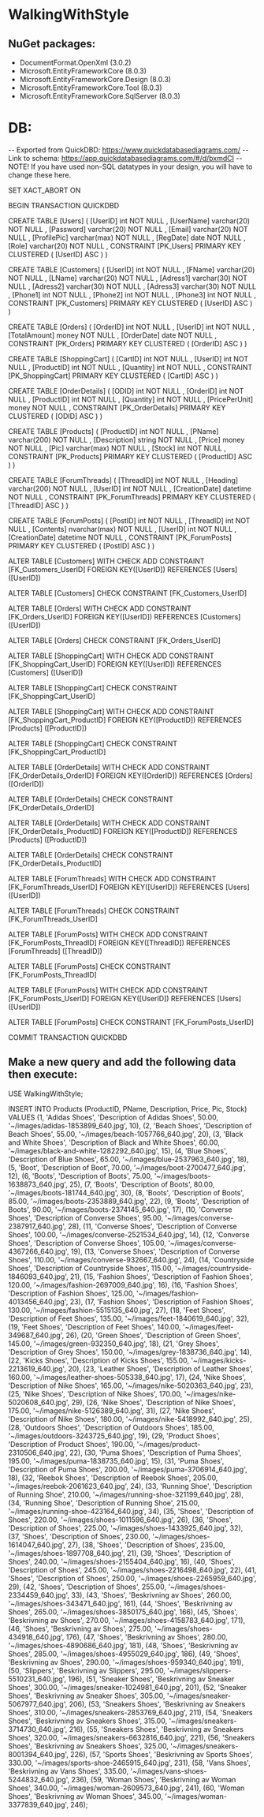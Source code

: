 # WalkingWithStyle

## NuGet packages:
* DocumentFormat.OpenXml (3.0.2)
* Microsoft.EntityFrameworkCore (8.0.3)
* Microsoft.EntityFrameworkCore.Design (8.0.3)
* Microsoft.EntityFrameworkCore.Tool (8.0.3)
* Microsoft.EntityFrameworkCore.SqlServer (8.0.3)

# DB:
-- Exported from QuickDBD: https://www.quickdatabasediagrams.com/
-- Link to schema: https://app.quickdatabasediagrams.com/#/d/bxmdCI
-- NOTE! If you have used non-SQL datatypes in your design, you will have to change these here.


SET XACT_ABORT ON

BEGIN TRANSACTION QUICKDBD

CREATE TABLE [Users] (
    [UserID] int  NOT NULL ,
    [UserName] varchar(20)  NOT NULL ,
    [Password] varchar(20)  NOT NULL ,
    [Email] varchar(20)  NOT NULL ,
    [ProfilePic] varchar(max)  NOT NULL ,
    [RegDate] date  NOT NULL ,
    [Role] varchar(20)  NOT NULL ,
    CONSTRAINT [PK_Users] PRIMARY KEY CLUSTERED (
        [UserID] ASC
    )
)

CREATE TABLE [Customers] (
    [UserID] int  NOT NULL ,
    [FName] varchar(20)  NOT NULL ,
    [LName] varchar(20)  NOT NULL ,
    [Adress1] varchar(30)  NOT NULL ,
    [Adress2] varchar(30)  NOT NULL ,
    [Adress3] varchar(30)  NOT NULL ,
    [Phone1] int  NOT NULL ,
    [Phone2] int  NOT NULL ,
    [Phone3] int  NOT NULL ,
    CONSTRAINT [PK_Customers] PRIMARY KEY CLUSTERED (
        [UserID] ASC
    )
)

CREATE TABLE [Orders] (
    [OrderID] int  NOT NULL ,
    [UserID] int  NOT NULL ,
    [TotalAmount] money  NOT NULL ,
    [OrderDate] date  NOT NULL ,
    CONSTRAINT [PK_Orders] PRIMARY KEY CLUSTERED (
        [OrderID] ASC
    )
)

CREATE TABLE [ShoppingCart] (
    [CartID] int  NOT NULL ,
    [UserID] int  NOT NULL ,
    [ProductID] int  NOT NULL ,
    [Quantity] int  NOT NULL ,
    CONSTRAINT [PK_ShoppingCart] PRIMARY KEY CLUSTERED (
        [CartID] ASC
    )
)

CREATE TABLE [OrderDetails] (
    [ODID] int  NOT NULL ,
    [OrderID] int  NOT NULL ,
    [ProductID] int  NOT NULL ,
    [Quantity] int  NOT NULL ,
    [PricePerUnit] money  NOT NULL ,
    CONSTRAINT [PK_OrderDetails] PRIMARY KEY CLUSTERED (
        [ODID] ASC
    )
)

CREATE TABLE [Products] (
    [ProductID] int  NOT NULL ,
    [PName] varchar(200)  NOT NULL ,
    [Description] string  NOT NULL ,
    [Price] money  NOT NULL ,
    [Pic] varchar(max)  NOT NULL ,
    [Stock] int  NOT NULL ,
    CONSTRAINT [PK_Products] PRIMARY KEY CLUSTERED (
        [ProductID] ASC
    )
)

CREATE TABLE [ForumThreads] (
    [ThreadID] int  NOT NULL ,
    [Heading] varchar(200)  NOT NULL ,
    [UserID] int  NOT NULL ,
    [CreationDate] datetime  NOT NULL ,
    CONSTRAINT [PK_ForumThreads] PRIMARY KEY CLUSTERED (
        [ThreadID] ASC
    )
)

CREATE TABLE [ForumPosts] (
    [PostID] int  NOT NULL ,
    [ThreadID] int  NOT NULL ,
    [Contents] nvarchar(max)  NOT NULL ,
    [UserID] int  NOT NULL ,
    [CreationDate] datetime  NOT NULL ,
    CONSTRAINT [PK_ForumPosts] PRIMARY KEY CLUSTERED (
        [PostID] ASC
    )
)

ALTER TABLE [Customers] WITH CHECK ADD CONSTRAINT [FK_Customers_UserID] FOREIGN KEY([UserID])
REFERENCES [Users] ([UserID])

ALTER TABLE [Customers] CHECK CONSTRAINT [FK_Customers_UserID]

ALTER TABLE [Orders] WITH CHECK ADD CONSTRAINT [FK_Orders_UserID] FOREIGN KEY([UserID])
REFERENCES [Customers] ([UserID])

ALTER TABLE [Orders] CHECK CONSTRAINT [FK_Orders_UserID]

ALTER TABLE [ShoppingCart] WITH CHECK ADD CONSTRAINT [FK_ShoppingCart_UserID] FOREIGN KEY([UserID])
REFERENCES [Customers] ([UserID])

ALTER TABLE [ShoppingCart] CHECK CONSTRAINT [FK_ShoppingCart_UserID]

ALTER TABLE [ShoppingCart] WITH CHECK ADD CONSTRAINT [FK_ShoppingCart_ProductID] FOREIGN KEY([ProductID])
REFERENCES [Products] ([ProductID])

ALTER TABLE [ShoppingCart] CHECK CONSTRAINT [FK_ShoppingCart_ProductID]

ALTER TABLE [OrderDetails] WITH CHECK ADD CONSTRAINT [FK_OrderDetails_OrderID] FOREIGN KEY([OrderID])
REFERENCES [Orders] ([OrderID])

ALTER TABLE [OrderDetails] CHECK CONSTRAINT [FK_OrderDetails_OrderID]

ALTER TABLE [OrderDetails] WITH CHECK ADD CONSTRAINT [FK_OrderDetails_ProductID] FOREIGN KEY([ProductID])
REFERENCES [Products] ([ProductID])

ALTER TABLE [OrderDetails] CHECK CONSTRAINT [FK_OrderDetails_ProductID]

ALTER TABLE [ForumThreads] WITH CHECK ADD CONSTRAINT [FK_ForumThreads_UserID] FOREIGN KEY([UserID])
REFERENCES [Users] ([UserID])

ALTER TABLE [ForumThreads] CHECK CONSTRAINT [FK_ForumThreads_UserID]

ALTER TABLE [ForumPosts] WITH CHECK ADD CONSTRAINT [FK_ForumPosts_ThreadID] FOREIGN KEY([ThreadID])
REFERENCES [ForumThreads] ([ThreadID])

ALTER TABLE [ForumPosts] CHECK CONSTRAINT [FK_ForumPosts_ThreadID]

ALTER TABLE [ForumPosts] WITH CHECK ADD CONSTRAINT [FK_ForumPosts_UserID] FOREIGN KEY([UserID])
REFERENCES [Users] ([UserID])

ALTER TABLE [ForumPosts] CHECK CONSTRAINT [FK_ForumPosts_UserID]

COMMIT TRANSACTION QUICKDBD



## Make a new query and add the following data then execute:
USE WalkingWithStyle;


INSERT INTO Products (ProductID, PName, Description, Price, Pic, Stock)
VALUES
    (1, 'Adidas Shoes', 'Description of Adidas Shoes', 50.00, '~/images/adidas-1853899_640.jpg', 10),
    (2, 'Beach Shoes', 'Description of Beach Shoes', 55.00, '~/images/beach-1057766_640.jpg', 20),
    (3, 'Black and White Shoes', 'Description of Black and White Shoes', 60.00, '~/images/black-and-white-1282292_640.jpg', 15),
    (4, 'Blue Shoes', 'Description of Blue Shoes', 65.00, '~/images/blue-2537963_640.jpg', 18),
    (5, 'Boot', 'Description of Boot', 70.00, '~/images/boot-2700477_640.jpg', 12),
    (6, 'Boots', 'Description of Boots', 75.00, '~/images/boots-1638873_640.jpg', 25),
    (7, 'Boots', 'Description of Boots', 80.00, '~/images/boots-181744_640.jpg', 30),
    (8, 'Boots', 'Description of Boots', 85.00, '~/images/boots-2353889_640.jpg', 22),
    (9, 'Boots', 'Description of Boots', 90.00, '~/images/boots-2374145_640.jpg', 17),
    (10, 'Converse Shoes', 'Description of Converse Shoes', 95.00, '~/images/converse-2387917_640.jpg', 28),
    (11, 'Converse Shoes', 'Description of Converse Shoes', 100.00, '~/images/converse-2521534_640.jpg', 14),
    (12, 'Converse Shoes', 'Description of Converse Shoes', 105.00, '~/images/converse-4367266_640.jpg', 19),
    (13, 'Converse Shoes', 'Description of Converse Shoes', 110.00, '~/images/converse-932667_640.jpg', 24),
    (14, 'Countryside Shoes', 'Description of Countryside Shoes', 115.00, '~/images/countryside-1846093_640.jpg', 21),
    (15, 'Fashion Shoes', 'Description of Fashion Shoes', 120.00, '~/images/fashion-2697009_640.jpg', 16),
    (16, 'Fashion Shoes', 'Description of Fashion Shoes', 125.00, '~/images/fashion-4013456_640.jpg', 23),
    (17, 'Fashion Shoes', 'Description of Fashion Shoes', 130.00, '~/images/fashion-5515135_640.jpg', 27),
    (18, 'Feet Shoes', 'Description of Feet Shoes', 135.00, '~/images/feet-1840619_640.jpg', 32),
    (19, 'Feet Shoes', 'Description of Feet Shoes', 140.00, '~/images/feet-349687_640.jpg', 26),
    (20, 'Green Shoes', 'Description of Green Shoes', 145.00, '~/images/green-932350_640.jpg', 18),
    (21, 'Grey Shoes', 'Description of Grey Shoes', 150.00, '~/images/grey-1838736_640.jpg', 14),
    (22, 'Kicks Shoes', 'Description of Kicks Shoes', 155.00, '~/images/kicks-2213619_640.jpg', 20),
    (23, 'Leather Shoes', 'Description of Leather Shoes', 160.00, '~/images/leather-shoes-505338_640.jpg', 17),
    (24, 'Nike Shoes', 'Description of Nike Shoes', 165.00, '~/images/nike-5020363_640.jpg', 23),
    (25, 'Nike Shoes', 'Description of Nike Shoes', 170.00, '~/images/nike-5020608_640.jpg', 29),
    (26, 'Nike Shoes', 'Description of Nike Shoes', 175.00, '~/images/nike-5126389_640.jpg', 31),
    (27, 'Nike Shoes', 'Description of Nike Shoes', 180.00, '~/images/nike-5418992_640.jpg', 25),
    (28, 'Outdoors Shoes', 'Description of Outdoors Shoes', 185.00, '~/images/outdoors-3243725_640.jpg', 19),
    (29, 'Product Shoes', 'Description of Product Shoes', 190.00, '~/images/product-2310506_640.jpg', 22),
    (30, 'Puma Shoes', 'Description of Puma Shoes', 195.00, '~/images/puma-1838735_640.jpg', 15),
    (31, 'Puma Shoes', 'Description of Puma Shoes', 200.00, '~/images/puma-3706914_640.jpg', 18),
    (32, 'Reebok Shoes', 'Description of Reebok Shoes', 205.00, '~/images/reebok-2061623_640.jpg', 24),
    (33, 'Running Shoe', 'Description of Running Shoe', 210.00, '~/images/running-shoe-321199_640.jpg', 28),
    (34, 'Running Shoe', 'Description of Running Shoe', 215.00, '~/images/running-shoe-423164_640.jpg', 34),
    (35, 'Shoes', 'Description of Shoes', 220.00, '~/images/shoes-1011596_640.jpg', 26),
    (36, 'Shoes', 'Description of Shoes', 225.00, '~/images/shoes-1433925_640.jpg', 32),
    (37, 'Shoes', 'Description of Shoes', 230.00, '~/images/shoes-1614047_640.jpg', 27),
    (38, 'Shoes', 'Description of Shoes', 235.00, '~/images/shoes-1897708_640.jpg', 21),
    (39, 'Shoes', 'Description of Shoes', 240.00, '~/images/shoes-2155404_640.jpg', 16),
    (40, 'Shoes', 'Description of Shoes', 245.00, '~/images/shoes-2216498_640.jpg', 22),
    (41, 'Shoes', 'Description of Shoes', 250.00, '~/images/shoes-2265959_640.jpg', 29),
    (42, 'Shoes', 'Description of Shoes', 255.00, '~/images/shoes-2334459_640.jpg', 33),
    (43, 'Shoes', 'Beskrivning av Shoes', 260.00, '~/images/shoes-343471_640.jpg', 161),
    (44, 'Shoes', 'Beskrivning av Shoes', 265.00, '~/images/shoes-3850175_640.jpg', 166),
    (45, 'Shoes', 'Beskrivning av Shoes', 270.00, '~/images/shoes-4158783_640.jpg', 171),
    (46, 'Shoes', 'Beskrivning av Shoes', 275.00, '~/images/shoes-434918_640.jpg', 176),
    (47, 'Shoes', 'Beskrivning av Shoes', 280.00, '~/images/shoes-4890686_640.jpg', 181),
    (48, 'Shoes', 'Beskrivning av Shoes', 285.00, '~/images/shoes-4955029_640.jpg', 186),
    (49, 'Shoes', 'Beskrivning av Shoes', 290.00, '~/images/shoes-959340_640.jpg', 191),
    (50, 'Slippers', 'Beskrivning av Slippers', 295.00, '~/images/slippers-5510231_640.jpg', 196),
    (51, 'Sneaker Shoes', 'Beskrivning av Sneaker Shoes', 300.00, '~/images/sneaker-1024981_640.jpg', 201),
    (52, 'Sneaker Shoes', 'Beskrivning av Sneaker Shoes', 305.00, '~/images/sneaker-5067977_640.jpg', 206),
    (53, 'Sneakers Shoes', 'Beskrivning av Sneakers Shoes', 310.00, '~/images/sneakers-2853769_640.jpg', 211),
    (54, 'Sneakers Shoes', 'Beskrivning av Sneakers Shoes', 315.00, '~/images/sneakers-3714730_640.jpg', 216),
    (55, 'Sneakers Shoes', 'Beskrivning av Sneakers Shoes', 320.00, '~/images/sneakers-6632816_640.jpg', 221),
    (56, 'Sneakers Shoes', 'Beskrivning av Sneakers Shoes', 325.00, '~/images/sneakers-8001394_640.jpg', 226),
    (57, 'Sports Shoes', 'Beskrivning av Sports Shoes', 330.00, '~/images/sports-shoe-2465915_640.jpg', 231),
    (58, 'Vans Shoes', 'Beskrivning av Vans Shoes', 335.00, '~/images/vans-shoes-5244832_640.jpg', 236),
    (59, 'Woman Shoes', 'Beskrivning av Woman Shoes', 340.00, '~/images/woman-2609573_640.jpg', 241),
    (60, 'Woman Shoes', 'Beskrivning av Woman Shoes', 345.00, '~/images/woman-3377839_640.jpg', 246);
